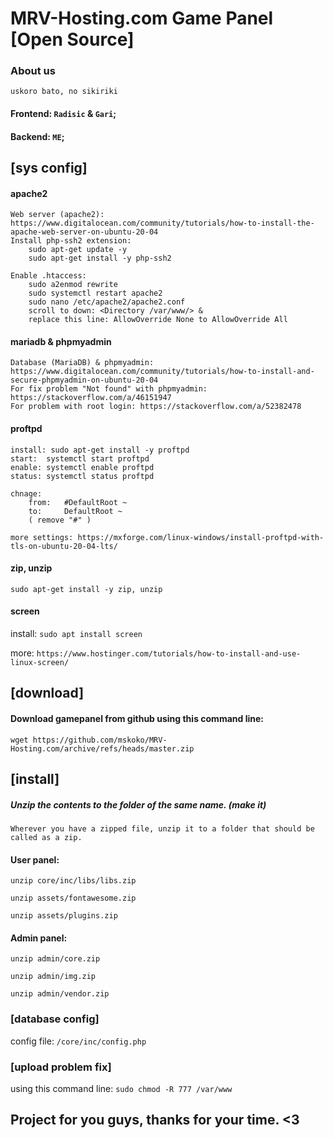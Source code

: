 # MRV-Hosting.com Game Panel [Open Source]

### About us
``uskoro bato, no sikiriki``

#### Frontend: `Radisic` & `Gari`;
#### Backend: `ME`;


## [sys config]
#### apache2
	Web server (apache2): https://www.digitalocean.com/community/tutorials/how-to-install-the-apache-web-server-on-ubuntu-20-04
	Install php-ssh2 extension:
		sudo apt-get update -y
		sudo apt-get install -y php-ssh2

	Enable .htaccess:
		sudo a2enmod rewrite
		sudo systemctl restart apache2
		sudo nano /etc/apache2/apache2.conf
		scroll to down: <Directory /var/www/> &
		replace this line: AllowOverride None to AllowOverride All

#### mariadb & phpmyadmin
	Database (MariaDB) & phpmyadmin: https://www.digitalocean.com/community/tutorials/how-to-install-and-secure-phpmyadmin-on-ubuntu-20-04
	For fix problem "Not found" with phpmyadmin: https://stackoverflow.com/a/46151947
	For problem with root login: https://stackoverflow.com/a/52382478

#### proftpd
	install: sudo apt-get install -y proftpd
	start: 	systemctl start proftpd
	enable: systemctl enable proftpd
	status: systemctl status proftpd

	chnage:
		from:	#DefaultRoot ~
		to: 	DefaultRoot ~
		( remove "#" )

	more settings: https://mxforge.com/linux-windows/install-proftpd-with-tls-on-ubuntu-20-04-lts/

#### zip, unzip
``sudo apt-get install -y zip, unzip``

#### screen
install: ``sudo apt install screen``

more: ``https://www.hostinger.com/tutorials/how-to-install-and-use-linux-screen/``

## [download]

#### Download gamepanel from github using this command line:
``wget https://github.com/mskoko/MRV-Hosting.com/archive/refs/heads/master.zip``

## [install]

##### Unzip the contents to the folder of the same name. (make it)

``Wherever you have a zipped file, unzip it to a folder that should be called as a zip.``

#### User panel:
``unzip core/inc/libs/libs.zip``

``unzip assets/fontawesome.zip``

``unzip assets/plugins.zip``

#### Admin panel:
``unzip admin/core.zip``

``unzip admin/img.zip``

``unzip admin/vendor.zip``


### [database config]
config file: ``/core/inc/config.php``


### [upload problem fix]
using this command line: ``sudo chmod -R 777 /var/www``



## Project for you guys, thanks for your time. <3
